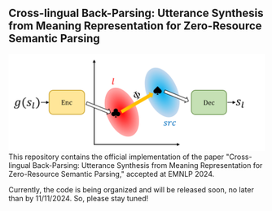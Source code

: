 ## Cross-lingual Back-Parsing: Utterance Synthesis from Meaning Representation for Zero-Resource Semantic Parsing
<img width="666" src="./images/source_switched_denoising.PNG">
This repository contains the official implementation of the paper "Cross-lingual Back-Parsing: Utterance Synthesis from Meaning Representation for Zero-Resource Semantic Parsing," accepted at EMNLP 2024.

Currently, the code is being organized and will be released soon, no later than by 11/11/2024.
So, please stay tuned!
